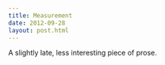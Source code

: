 ```yaml
---
title: Measurement
date: 2012-09-28
layout: post.html
---
```


A slightly late, less interesting piece of prose.